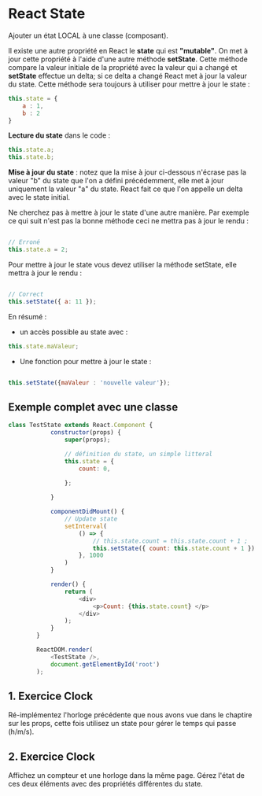 # React State

Ajouter un état LOCAL à une classe (composant).

Il existe une autre propriété en React le **state** qui est **"mutable"**. On met à jour cette propriété à l'aide d'une autre méthode **setState**. Cette méthode compare la valeur initiale de la propriété avec la valeur qui a changé et **setState** effectue un delta; si ce delta a changé React met à jour la valeur du state. Cette méthode sera toujours à utiliser pour mettre à jour le state :

```js
this.state = {
    a : 1,
    b : 2
}
```

**Lecture du state** dans le code :

```js
this.state.a;
this.state.b;
```

**Mise à jour du state** : notez que la mise à jour ci-dessous n'écrase pas la valeur "b" du state que l'on a défini précédemment, elle met à jour uniquement la valeur "a" du state. React fait ce que l'on appelle un delta avec le state initial.

Ne cherchez pas à mettre à jour le state d'une autre manière. Par exemple ce qui suit n'est pas la bonne méthode ceci ne mettra pas à jour le rendu :

```js

// Erroné
this.state.a = 2;

```

Pour mettre à jour le state vous devez utiliser la méthode setState, elle mettra à jour le rendu :

```js

// Correct
this.setState({ a: 11 });
```

En résumé :

- un accès possible au state avec :

```js
this.state.maValeur;
```

- Une fonction pour mettre à jour le state : 

```js

this.setState({maValeur : 'nouvelle valeur'});
```

## Exemple complet avec une classe

```js
class TestState extends React.Component {
            constructor(props) {
                super(props);

                // définition du state, un simple litteral
                this.state = {
                    count: 0,
                    
                };

            }

            componentDidMount() {
                // Update state
                setInterval(
                    () => {
                        // this.state.count = this.state.count + 1 ;
                        this.setState({ count: this.state.count + 1 })
                    }, 1000
                )
            }

            render() {
                return (
                    <div>
                        <p>Count: {this.state.count} </p>
                    </div>
                );
            }
        }

        ReactDOM.render(
            <TestState />,
            document.getElementById('root')
        );
```

## 1. Exercice Clock

Ré-implémentez l'horloge précédente que nous avons vue dans le chaptire sur les props, cette fois utilisez un state pour gérer le temps qui passe (h/m/s).


## 2. Exercice Clock

Affichez un compteur et une horloge dans la même page. Gérez l'état de ces deux éléments avec des propriétés différentes du state.